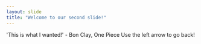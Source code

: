 ```yaml
---
layout: slide
title: "Welcome to our second slide!"
---
```

'This is what I wanted!' - Bon Clay, One Piece
Use the left arrow to go back!

